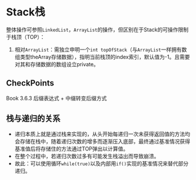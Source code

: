# Stack栈

整体操作可参照`LinkedList`，`ArrayList`的操作，但区别在于Stack的可操作限制于栈顶（TOP）：
1. 相对`ArrayList`：需独立申明一个`int topOfStack`（与`ArrayList`一样拥有数组类型theArray存储数据），指明当前栈顶的index索引，默认值为-1。且需要对其和存储数据的数组设立private。

## CheckPoints
Book 3.6.3 后缀表达式 + 中缀转变后缀方式

## 栈与递归的关系
- 递归本质上就是通过栈来实现的，从头开始每递归一次未获得返回值的方法均会存储在栈中，随着递归次数的增多而逐渐压入底部，最终通过基准情况获得基准值后将存储住的方法通过TOP弹出以计算值。
- 在整个过程中，若递归次数过多有可能发生栈溢出而导致崩溃。
- 故此：可以使用循环`while(true)`以及内部用`if()`实现的基准情况来替代部分递归。